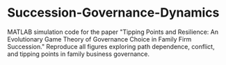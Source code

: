 # Succession-Governance-Dynamics
MATLAB simulation code for the paper "Tipping Points and Resilience: An Evolutionary Game Theory of Governance Choice in Family Firm Succession." Reproduce all figures exploring path dependence, conflict, and tipping points in family business governance.
